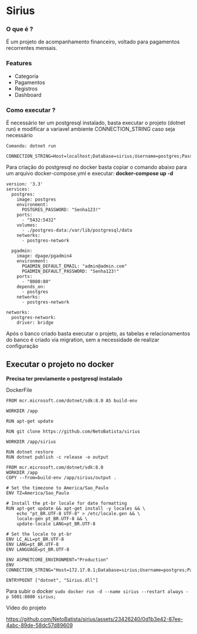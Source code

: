 # Sirius

### O que é ?
É um projeto de acompanhamento financeiro, voltado para pagamentos recorrentes mensais.

### Features
* Categoria
* Pagamentos
* Registros
* Dashboard

### Como executar ?

É necessário ter um postgresql instalado, basta executar o projeto (dotnet run) e modificar a variavel ambiente CONNECTION_STRING caso seja necessário

```
Comando: dotnet run

CONNECTION_STRING=Host=localhost;Database=sirius;Username=postgres;Password=Senha123!
```

Para criação do postgresql no docker basta copiar o comando abaixo para um arquivo docker-compose.yml e executar: **docker-compose up -d**

```
version: '3.3'
services:
  postgres:
    image: postgres
    environment:
      POSTGRES_PASSWORD: "Senha123!"
    ports:
      - "5432:5432"
    volumes:
      - ./postgres-data:/var/lib/postgresql/data
    networks:
      - postgres-network
      
  pgadmin:
    image: dpage/pgadmin4
    environment:
      PGADMIN_DEFAULT_EMAIL: "admin@admin.com"
      PGADMIN_DEFAULT_PASSWORD: "Senha123!"
    ports:
      - "8080:80"
    depends_on:
      - postgres
    networks:
      - postgres-network

networks: 
  postgres-network:
    driver: bridge
```

Após o banco criado basta executar o projeto, as tabelas e relacionamentos do banco é criado via migration, sem a necessidade de realizar configuração

## Executar o projeto no docker
**Precisa ter previamente o postgresql instalado**

DockerFile
```
FROM mcr.microsoft.com/dotnet/sdk:8.0 AS build-env

WORKDIR /app

RUN apt-get update

RUN git clone https://github.com/NetoBatista/sirius

WORKDIR /app/sirius

RUN dotnet restore
RUN dotnet publish -c release -o output

FROM mcr.microsoft.com/dotnet/sdk:8.0
WORKDIR /app
COPY --from=build-env /app/sirius/output .

# Set the timezone to America/Sao_Paulo
ENV TZ=America/Sao_Paulo

# Install the pt-br locale for date formatting
RUN apt-get update && apt-get install -y locales && \
    echo "pt_BR.UTF-8 UTF-8" > /etc/locale.gen && \
    locale-gen pt_BR.UTF-8 && \
    update-locale LANG=pt_BR.UTF-8

# Set the locale to pt-br
ENV LC_ALL=pt_BR.UTF-8
ENV LANG=pt_BR.UTF-8
ENV LANGUAGE=pt_BR.UTF-8

ENV ASPNETCORE_ENVIRONMENT="Production"
ENV CONNECTION_STRING="Host=172.17.0.1;Database=sirius;Username=postgres;Password=Senha123!"

ENTRYPOINT ["dotnet", "Sirius.dll"]
```

Para subir o docker 
```sudo docker run -d --name sirius --restart always -p 5001:8080 sirius;```

Vídeo do projeto

https://github.com/NetoBatista/sirius/assets/23426240/0d1b3e42-87ee-4abc-89de-58dc57d89609




